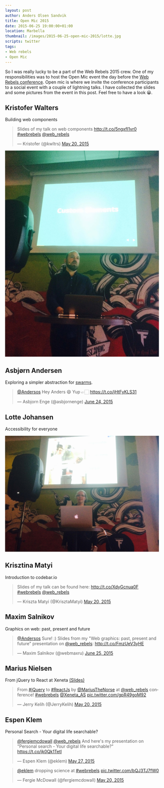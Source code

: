 ```yaml
---
layout: post
author: Anders Olsen Sandvik
title: Open Mic 2015
date: 2015-06-25 19:00:00+01:00
location: Marbella
thumbnail: /images/2015-06-25-open-mic-2015/lotte.jpg
scripts: twitter
tags:
- Web rebels
- Open Mic
---
```


So I was really lucky to be a part of the Web Rebels 2015 crew. One of my responsibilities was to host the Open Mic event the day before the [Web Rebels conference](https://www.webrebels.org/). Open mic is where we invite the conference participants to a social event with a couple of lightning talks. I have collected the slides and some pictures from the event in this post. Feel free to have a look 😀.

## Kristofer Walters
Building web components

<blockquote class="twitter-tweet" lang="en"><p lang="en" dir="ltr">Slides of my talk on web components <a href="http://t.co/5ngxfI1vr0">http://t.co/5ngxfI1vr0</a> <a href="https://twitter.com/hashtag/webrebels?src=hash">#webrebels</a> <a href="https://twitter.com/web_rebels">@web_rebels</a></p>&mdash; Kristofer (@kwltrs) <a href="https://twitter.com/kwltrs/status/601100893065449473">May 20, 2015</a></blockquote>

<img src="/images/2015-06-25-open-mic-2015/kristofer.jpg" alt="Kristofer Walters">

## Asbjørn Andersen
Exploring a simpler abstraction for [swarms](https://github.com/asbjornenge/hyperswarm).

<blockquote class="twitter-tweet" data-conversation="none" lang="en"><p lang="en" dir="ltr"><a href="https://twitter.com/Andersos">@Andersos</a> Hey Anders 😄 Yup 👉🏻 <a href="https://t.co/jHtFyKLS31">https://t.co/jHtFyKLS31</a></p>&mdash; Asbjorn Enge (@asbjornenge) <a href="https://twitter.com/asbjornenge/status/613839068955340800">June 24, 2015</a></blockquote>

## Lotte Johansen
Accessibility for everyone

<img src="/images/2015-06-25-open-mic-2015/lotte.jpg" alt="Lotte Johansen">

## Krisztina Matyi
Introduction to codebar.io

<blockquote class="twitter-tweet" lang="en"><p lang="en" dir="ltr">Slides of my talk can be found here: <a href="http://t.co/XdyGcnua0F">http://t.co/XdyGcnua0F</a>&#10;<a href="https://twitter.com/hashtag/webrebels?src=hash">#webrebels</a> <a href="https://twitter.com/web_rebels">@web_rebels</a></p>&mdash; Kriszta Matyi (@KrisztaMatyi) <a href="https://twitter.com/KrisztaMatyi/status/601111955739418624">May 20, 2015</a></blockquote>

## Maxim Salnikov
Graphics on web: past, present and future

<blockquote class="twitter-tweet" data-conversation="none" lang="en"><p lang="en" dir="ltr"><a href="https://twitter.com/Andersos">@Andersos</a> Sure! :) Slides from my &quot;Web graphics:&#10;past, present and future&quot; presentation on <a href="https://twitter.com/web_rebels">@web_rebels</a>: <a href="http://t.co/FmzUeV3yHE">http://t.co/FmzUeV3yHE</a></p>&mdash; Maxim Salnikov (@webmaxru) <a href="https://twitter.com/webmaxru/status/613977063431798785">June 25, 2015</a></blockquote>

## Marius Nielsen
From jQuery to React at Xeneta [(Slides)](http://www.slideshare.net/MariusTheNorse/jqyery-toreact-42091336)

<blockquote class="twitter-tweet" lang="en"><p lang="en" dir="ltr">From <a href="https://twitter.com/hashtag/jQuery?src=hash">#jQuery</a> to <a href="https://twitter.com/hashtag/ReactJs?src=hash">#ReactJs</a> by <a href="https://twitter.com/MariusTheNorse">@MariusTheNorse</a> at <a href="https://twitter.com/web_rebels">@web_rebels</a> conference! <a href="https://twitter.com/hashtag/webrebels?src=hash">#webrebels</a> <a href="https://twitter.com/Xeneta_AS">@Xeneta_AS</a> <a href="http://t.co/gpR49goM92">pic.twitter.com/gpR49goM92</a></p>&mdash; Jerry Kelih (@JerryKelih) <a href="https://twitter.com/JerryKelih/status/601111664440795136">May 20, 2015</a></blockquote>

## Espen Klem
Personal Search - Your digital life searchable?

<blockquote class="twitter-tweet" data-conversation="none" lang="en"><p lang="en" dir="ltr"><a href="https://twitter.com/fergiemcdowall">@fergiemcdowall</a> <a href="https://twitter.com/web_rebels">@web_rebels</a> And here&#39;s my presentation on &quot;Personal search - Your digital life searchable?&quot; <a href="https://t.co/jk0Qk1Tetl">https://t.co/jk0Qk1Tetl</a></p>&mdash; Espen Klem (@eklem) <a href="https://twitter.com/eklem/status/603569051739250688">May 27, 2015</a></blockquote>

<blockquote class="twitter-tweet" lang="en"><p lang="en" dir="ltr"><a href="https://twitter.com/eklem">@eklem</a> dropping science at <a href="https://twitter.com/hashtag/webrebels?src=hash">#webrebels</a> <a href="http://t.co/bQJ3TJ7fW0">pic.twitter.com/bQJ3TJ7fW0</a></p>&mdash; Fergie McDowall (@fergiemcdowall) <a href="https://twitter.com/fergiemcdowall/status/601114372514152449">May 20, 2015</a></blockquote>
